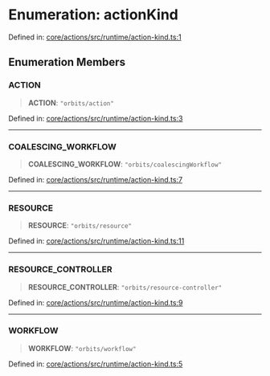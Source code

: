 # Enumeration: actionKind

Defined in: [core/actions/src/runtime/action-kind.ts:1](https://github.com/LaWebcapsule/orbits/blob/ced1f82406c9b27931dd9466d50f5c852bcd31bf/core/actions/src/runtime/action-kind.ts#L1)

## Enumeration Members

### ACTION

> **ACTION**: `"orbits/action"`

Defined in: [core/actions/src/runtime/action-kind.ts:3](https://github.com/LaWebcapsule/orbits/blob/ced1f82406c9b27931dd9466d50f5c852bcd31bf/core/actions/src/runtime/action-kind.ts#L3)

***

### COALESCING\_WORKFLOW

> **COALESCING\_WORKFLOW**: `"orbits/coalescingWorkflow"`

Defined in: [core/actions/src/runtime/action-kind.ts:7](https://github.com/LaWebcapsule/orbits/blob/ced1f82406c9b27931dd9466d50f5c852bcd31bf/core/actions/src/runtime/action-kind.ts#L7)

***

### RESOURCE

> **RESOURCE**: `"orbits/resource"`

Defined in: [core/actions/src/runtime/action-kind.ts:11](https://github.com/LaWebcapsule/orbits/blob/ced1f82406c9b27931dd9466d50f5c852bcd31bf/core/actions/src/runtime/action-kind.ts#L11)

***

### RESOURCE\_CONTROLLER

> **RESOURCE\_CONTROLLER**: `"orbits/resource-controller"`

Defined in: [core/actions/src/runtime/action-kind.ts:9](https://github.com/LaWebcapsule/orbits/blob/ced1f82406c9b27931dd9466d50f5c852bcd31bf/core/actions/src/runtime/action-kind.ts#L9)

***

### WORKFLOW

> **WORKFLOW**: `"orbits/workflow"`

Defined in: [core/actions/src/runtime/action-kind.ts:5](https://github.com/LaWebcapsule/orbits/blob/ced1f82406c9b27931dd9466d50f5c852bcd31bf/core/actions/src/runtime/action-kind.ts#L5)
